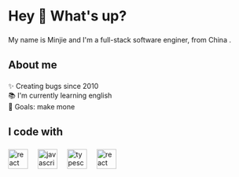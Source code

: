 <h1 align="left">Hey 👋 What's up?</h1>

###

<p align="left">My name is Minjie and I'm a full-stack software enginer, from China .</p>

###

<h2 align="left">About me</h2>

###

<p align="left">✨ Creating bugs since 2010<br>📚 I'm currently learning english<br>🎯 Goals: make mone

###

<h2 align="left">I code with</h2>

###

<div align="left">
  <img src="https://cdn.jsdelivr.net/gh/devicons/devicon/icons/csharp/csharp-original.svg" height="40" alt="react logo"  />
  <img width="12" />
  <img src="https://cdn.jsdelivr.net/gh/devicons/devicon/icons/javascript/javascript-original.svg" height="40" alt="javascript logo"  />
  <img width="12" />
  <img src="https://cdn.jsdelivr.net/gh/devicons/devicon/icons/typescript/typescript-original.svg" height="40" alt="typescript logo"  />
  <img width="12" />
  <img src="https://cdn.jsdelivr.net/gh/devicons/devicon/icons/java/java-original.svg" height="40" alt="react logo"  />
  <img width="12" />
</div>

###
